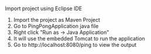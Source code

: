 Import project using Eclipse IDE

1. Import the project as Maven Project
2. Go to PingPongApplication java file
3. Right click "Run as -> Java Application"
4. It will use the embedded Tomcat to run the application
5. Go to http://localhost:8080/ping to view the output